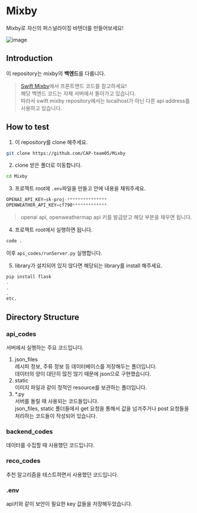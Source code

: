 # Mixby
Mixby로 자신의 퍼스널라이징 바텐더를 만들어보세요!

![image](https://github.com/user-attachments/assets/747107a7-f835-4cd7-a6db-80dd297e0a8a)

## Introduction
이 repository는 mixby의 **백엔드**를 다룹니다.  
> [Swift Mixby](https://github.com/CAP-team05/Swift_Mixby)에서 프론트앤드 코드를 참고하세요!  
> 해당 백엔드 코드는 자체 서버에서 돌아가고 있습니다.  
> 따라서 swift mixby repository에서는 localhost가 아닌 다른 api address를 사용하고 있습니다.  

## How to test
1. 이 repository를 clone 해주세요.
```bash
git clone https://github.com/CAP-team05/Mixby
```
2. clone 받은 폴더로 이동합니다.
```bash
cd Mixby
```
3. 프로젝트 root에 `.env`파일을 만들고 안에 내용을 채워주세요.
```python
OPENAI_API_KEY=sk-proj-***************
OPENWEATHER_API_KEY=cf790*************
```
> openai api, openweathermap api 키를 발급받고 해당 부분을 채우면 됩니다.
4. 프로젝트 root에서 실행하면 됩니다.
```bash
code .
```
이후 `api_codes/runServer.py` 실행합니다.

5. library가 설치되어 있지 않다면 해당되는 library를 install 해주세요.
```bash
pip install flask
.
.
.
etc.
```

## Directory Structure
### api_codes
서버에서 실행하는 주요 코드입니다.
1. json_files  
레시피 정보, 주류 정보 등 데이터베이스를 저장해두는 폴더입니다.  
데이터의 양이 대단히 많진 않기 때문에 json으로 구현했습니다.
2. static  
이미지 파일과  같이 정적인 resource를 보관하는 폴더입니다.  
3. *.py  
서버를 돌릴 때 사용되는 코드들입니다.  
json_files, static 폴더들에서 get 요청을 통해서 값을 넘겨주거나 post 요청들을 처리하는 코드들이 작성되어 있습니다.

### backend_codes
데이터를 수집할 때 사용했던 코드입니다.

### reco_codes
추천 알고리즘을 테스트하면서 사용했던 코드입니다.

### .env
api키와 같이 보안이 필요한 key 값들을 저장해두었습니다.  
